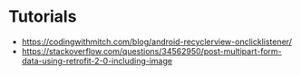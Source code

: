 # Tutorials

- https://codingwithmitch.com/blog/android-recyclerview-onclicklistener/
- https://stackoverflow.com/questions/34562950/post-multipart-form-data-using-retrofit-2-0-including-image
